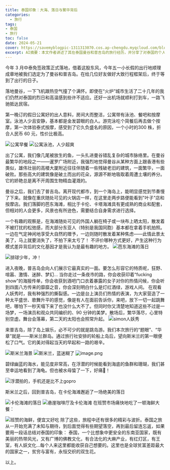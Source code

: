 ```yaml
---
title: 泰国印象：大海、落日与繁华背后
categories:
  - 旅行
tags: 
- 泰国
- 旅行
toc: false
date: 2024-05-21
cover: https://savemyblogpic-1311313070.cos.ap-chengdu.myqcloud.com/blogpicture/202406091616662.png
excerpt: AI摘要：本文作者讲述了其在泰国曼谷和普吉岛的旅行经历，并分享了对泰国的个人感受。作者通过对曼谷的城市繁华和普吉岛的海岛风光的描述，展现了泰国既有现代化的都市景观，又有热带海滨的自然美景。作者还观察了不同文化背景下的旅行者在泰国展现出的差异性行为，并思考了这些差异背后的文化原因。最后，作者总结了对泰国的整体印象，认为泰国是一个既充满活力又充满矛盾的国家，既有美丽的自然风光和丰富的文化，也有贫富差距和社会问题。
---
```


今年 3 月中泰免签政策正式落地，借着这股东风，今年五一小长假的出行地顺理成章地被我们选定为了曼谷和普吉岛。在给几位好友做好大致行程框架后，终于等到了出行的日子。

落地曼谷，一下飞机跟热空气撞了个满怀。即使在“火炉”城市生活了二十几年的我们仍然对泰国的烈日和高温感到些许不适应。还好一出机场就顺利打到车，一路飞驰抵达民宿。

第一晚订的假日公寓好的出人意料，房间大而整洁，公寓带有泳池、餐吧和按摩室。泳池人少且安静，基本都是金发碧眼的白人。游完泳吃个简餐后再去做个按摩，第一次体验泰式按摩，感受到了它久负盛名的原因，一个小时的300 株，折合人民币 60 元，性价比极高。

![公寓早餐](https://savemyblogpic-1311313070.cos.ap-chengdu.myqcloud.com/blogpicture/202406091438588.png)
![公寓泳池，人少超爽](https://savemyblogpic-1311313070.cos.ap-chengdu.myqcloud.com/blogpicture/AF5D132F-FBF4-4288-9D37-95F749308151_1_105_c.jpeg)

出了公寓，我们像几尾被放生的鱼，一头扎进曼谷错乱复杂的城市脉络里。在曼谷最繁华的地段之一——暹罗广场附近，我强烈地觉得曼谷从某种方面上跟香港有些类似，雄伟壮丽的高楼大厦附近往往伴随着一些残破老旧的建筑，一面繁华，一面破败。那些高大的建筑像是破土而出的花朵，源源不断地吸取着周遭土壤的养分。它的娇艳总是离不开周围生物精血灌溉的。

曼谷之后，我们去了普吉岛。离开现代都市，到一个海岛上，能明显感觉到节奏慢了下来。就像在重庆随处可见的火锅店一样，在这里走两步路便能看到"叶子"店和按摩店。我们落脚的芭东海滩，相比于卡伦、卡塔海滩具有更成熟的商业和配套，但相对的人会更多，风景也有所逊色，需要结合自身需求进行选择。

一个有趣的观察是，在海滩随处可见的外国人躺在椅子或一块布上晒太阳，散发着不被打扰的松弛感，而大部分东亚人（特别是我国同胞）基本都在拿着手机拍照。一边在气定神闲地享受大自然的赠予，一边则随时散发着某种焦虑——此情此景太美了，马上就要消失了，不拍下来太亏了！
不评价哪种方式更好，产生这种行为模式差异背后的文化基因才是我认为是最有趣的地方。
![芭东海滩的落日](https://savemyblogpic-1311313070.cos.ap-chengdu.myqcloud.com/blogpicture/202406091531778.png)

![排球少年，冲！](https://savemyblogpic-1311313070.cos.ap-chengdu.myqcloud.com/blogpicture/817F7A85-8F84-473D-B9F2-92B967626B4B.jpeg)

进入夜晚，普吉岛会向人们展示它最真实的一面。要怎么形容它的特质呢，狂野、喧嚣、激情、迷醉、梦幻... 当你走过一条夜市的路，你会收获印着“fucking show”的海报传单，你会收获到酒吧门口衣着暴露的女子对你的热情问候，你会听到四面八方传来的靡靡之音，你会深刻明白什么是灯红酒绿，游戏人间。
在观看人妖秀时，我有种强烈的撕裂感。一边是台上演员们热情的表演，为大家营造了一种太平盛世、歌舞升平的感觉，像是有人在面前告诉你，来吧，放下一切一起跳舞吧，哪怕下一秒天塌下来了也没什么大不了。但同时你又清楚地知道这些不过是一场梦，一场演员和观众共同编织的、90 分钟的美梦。散场后，繁华落尽，心里特别空虚。舞台会落幕，第二天的太阳也会照常升起。
![simon人妖秀](https://savemyblogpic-1311313070.cos.ap-chengdu.myqcloud.com/blogpicture/8EC00C5C-7EF9-42EE-AE2C-FA4DDC1C14F7_1_105_c.jpeg)

来普吉岛，除了岛上娱乐，必不可少的就是跳岛游。我们本次旅行的“题眼”、“华章”就是——斯米兰群岛。通过旅行社安排的轮船上岛后，望向斯米兰的第一眼便松了口气。它的美对得起当天的早起和一路的艰辛。

![斯米兰海景](https://savemyblogpic-1311313070.cos.ap-chengdu.myqcloud.com/blogpicture/202406091616662.png)
![斯米兰，蓝迷糊了](https://savemyblogpic-1311313070.cos.ap-chengdu.myqcloud.com/blogpicture/202406091623079.png)
![image.png](https://savemyblogpic-1311313070.cos.ap-chengdu.myqcloud.com/blogpicture/202406091625022.png)

碧绿幽蓝的海水，能见度非常高，在浮潜的时候能看到海底的鱼群和珊瑚，我们甚至幸运地看到了海龟。但也被水母蛰了一下，好痛💢！

![浮潜拍的，手机还是比不上gopro](https://savemyblogpic-1311313070.cos.ap-chengdu.myqcloud.com/blogpicture/202406091632622.png)

斯米兰之后，回到普吉岛，在卡伦海滩邂逅了一场绝美的落日

![卡伦海滩的落日](https://savemyblogpic-1311313070.cos.ap-chengdu.myqcloud.com/blogpicture/202406091637968.png)
![悬崖咖啡厅及卡伦海滩](https://savemyblogpic-1311313070.cos.ap-chengdu.myqcloud.com/blogpicture/202406091640847.png)
在班赞市场痛快地吃了一顿海鲜大餐：

![班赞的海鲜，便宜又好吃](https://savemyblogpic-1311313070.cos.ap-chengdu.myqcloud.com/blogpicture/35426A5E-CF6C-4AAD-962A-B61AFE98124C_1_105_c.jpeg)
除了这些，旅程中还有很多的精彩与波折。泰国之旅从一开始充满了未知与期待，到后面觉得有些期望落空，再到最后留连忘返，如果要用一段话总结对泰国的印象：
泰国，一个比想象中更安全的东南亚国家，既有美丽的热带风光，又有广博的佛教文化，有合法化的大麻产业，有红灯区，有王室，有人妖文化...每个人来这里都能收获自己想要的。这里也是全球贫富差距最大的国家之一，贫穷与富有，永恒交织的双生花。



以上。